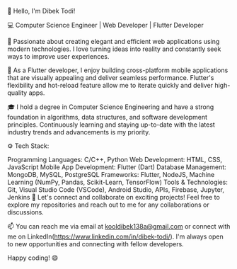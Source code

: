 👋 Hello, I'm Dibek Todi!

💻 Computer Science Engineer | Web Developer | Flutter Developer

🌟 Passionate about creating elegant and efficient web applications using modern technologies. I love turning ideas into reality and constantly seek ways to improve user experiences.

🚀 As a Flutter developer, I enjoy building cross-platform mobile applications that are visually appealing and deliver seamless performance. Flutter's flexibility and hot-reload feature allow me to iterate quickly and deliver high-quality apps.

🎓 I hold a degree in Computer Science Engineering and have a strong foundation in algorithms, data structures, and software development principles. Continuously learning and staying up-to-date with the latest industry trends and advancements is my priority.

⚙️ Tech Stack:

Programming Languages: C/C++, Python
Web Development: HTML, CSS, JavaScript
Mobile App Development: Flutter (Dart)
Database Management: MongoDB, MySQL, PostgreSQL
Frameworks: Flutter, NodeJS, Machine Learning (NumPy, Pandas, Scikit-Learn, TensorFlow)
Tools & Technologies: Git, Visual Studio Code (VSCode), Android Studio, APIs, Firebase, Jupyter, Jenkins
🌟 Let's connect and collaborate on exciting projects! Feel free to explore my repositories and reach out to me for any collaborations or discussions.

📫 You can reach me via email at kooldibek138a@gmail.com or connect with me on LinkedIn(https://www.linkedin.com/in/dibek-todi/). I'm always open to new opportunities and connecting with fellow developers.

Happy coding! 😄
